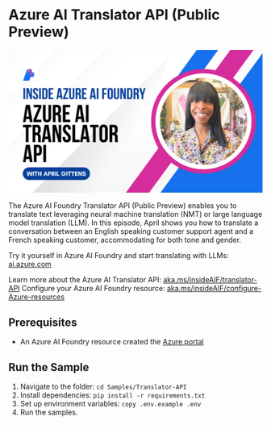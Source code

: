 # Azure AI Translator API (Public Preview)

![Azure AI Translator API](../../Images/thumbnail-translator-API.png)

The Azure AI Foundry Translator API (Public Preview) enables you to translate text leveraging neural machine translation (NMT) or large language model translation (LLM). In this episode, April shows you how to translate a conversation between an English speaking customer support agent and a French speaking customer, accommodating for both tone and gender.

Try it yourself in Azure AI Foundry and start translating with LLMs: [ai.azure.com](https://ai.azure.com)

Learn more about the Azure AI Translator API: [aka.ms/insideAIF/translator-API](https://aka.ms/insideAIF/translator-API)
Configure your Azure AI Foundry resource: [aka.ms/insideAIF/configure-Azure-resources](https://aka.ms/insideAIF/configure-Azure-resources)

## Prerequisites

- An Azure AI Foundry resource created the [Azure portal](https://portal.azure.com)

## Run the Sample

1. Navigate to the folder: `cd Samples/Translator-API`
1. Install dependencies: `pip install -r requirements.txt`
1. Set up environment variables: `copy .env.example .env`
1. Run the samples.